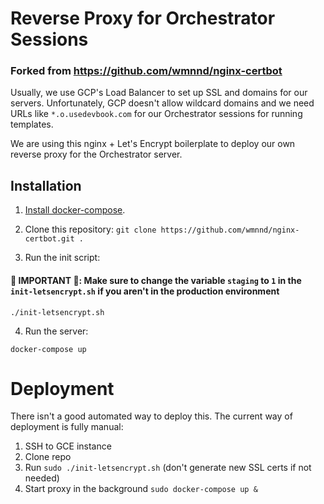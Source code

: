 # Reverse Proxy for Orchestrator Sessions

### Forked from https://github.com/wmnnd/nginx-certbot 

Usually, we use GCP's Load Balancer to set up SSL and domains for our servers. Unfortunately, GCP doesn't allow wildcard domains and we need URLs like `*.o.usedevbook.com` for our Orchestrator sessions for running templates.

We are using this nginx + Let's Encrypt boilerplate to deploy our own reverse proxy for the Orchestrator server.

## Installation
1. [Install docker-compose](https://docs.docker.com/compose/install/#install-compose).

2. Clone this repository: `git clone https://github.com/wmnnd/nginx-certbot.git .`

3. Run the init script:
#### **🚨 IMPORTANT 🚨**: Make sure to change the variable `staging` to `1` in the `init-letsencrypt.sh` if you aren't in the production environment

```
./init-letsencrypt.sh
```

4. Run the server:
```
docker-compose up
```        

# Deployment

There isn't a good automated way to deploy this. The current way of deployment is fully manual:
1. SSH to GCE instance
2. Clone repo
3. Run `sudo ./init-letsencrypt.sh` (don't generate new SSL certs if not needed)
4. Start proxy in the background `sudo docker-compose up &`
